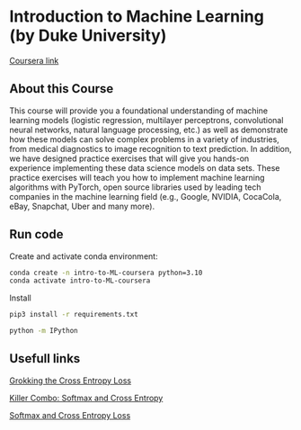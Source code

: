 # Introduction to Machine Learning (by Duke University)

[Coursera link](https://www.coursera.org/learn/machine-learning-duke/home/info)

## About this Course

This course will provide you a foundational understanding of machine learning models (logistic regression, multilayer perceptrons, convolutional neural networks, natural language processing, etc.) as well as demonstrate how these models can solve complex problems in a variety of industries, from medical diagnostics to image recognition to text prediction. In addition, we have designed practice exercises that will give you hands-on experience implementing these data science models on data sets. These practice exercises will teach you how to implement machine learning algorithms with PyTorch, open source libraries used by leading tech companies in the machine learning field (e.g., Google, NVIDIA, CocaCola, eBay, Snapchat, Uber and many more).

## Run code

Create and activate conda environment:
```sh
conda create -n intro-to-ML-coursera python=3.10
conda activate intro-to-ML-coursera
```

Install

```sh
pip3 install -r requirements.txt
```


```sh
python -m IPython
```


## Usefull links

[Grokking the Cross Entropy Loss](https://levelup.gitconnected.com/grokking-the-cross-entropy-loss-cda6eb9ec307)

[Killer Combo: Softmax and Cross Entropy](https://levelup.gitconnected.com/killer-combo-softmax-and-cross-entropy-5907442f60ba)

[Softmax and Cross Entropy Loss](https://www.parasdahal.com/softmax-crossentropy)